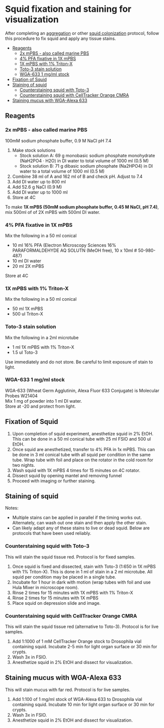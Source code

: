 # Squid fixation and staining for visualization

After completing an [aggregation](files/squid-colonization-aggregates.md) or other [squid colonization](files/squid-colonization.md) protocol, follow this procedure to fix squid and apply any tissue stains.

- [Reagents](#reagents)
  - [2x mPBS - also called marine PBS](#2x-mpbs---also-called-marine-pbs)
  - [4% PFA fixative in 1X mPBS](#4-pfa-fixative-in-1x-mpbs)
  - [1X mPBS with 1% Triton-X](#1x-mpbs-with-1-triton-x)
  - [Toto-3 stain solution](#toto-3-stain-solution)
  - [WGA-633 1 mg/ml stock](#wga-633-1-mgml-stock)
- [Fixation of Squid](#fixation-of-squid)
- [Staining of squid](#staining-of-squid)
  - [Counterstaining squid with Toto-3](#counterstaining-squid-with-toto-3)
  - [Counterstaining squid with CellTracker Orange CMRA](#counterstaining-squid-with-celltracker-orange-cmra)
- [Staining mucus with WGA-Alexa 633](#staining-mucus-with-wga-alexa-633)


## Reagents

### 2x mPBS - also called marine PBS
100mM sodium phosphate buffer, 0.9 M NaCl  pH 7.4
1. Make stock solutions
    - Stock solution A: 69 g monobasic sodium phosphate monohydrate (NaH2PO4 · H2O) in DI water to total volume of 1000 ml (0.5 M)
    - Stock solution B: 71 g dibasic sodium phosphate (Na2HPO4) in DI water to a total volume of 1000 ml (0.5 M)
1. Combine 38 ml of A and 162 ml of B and check pH. Adjust to 7.4
1. Add DI water up to 800 ml
1. Add 52.6 g NaCl (0.9 M)
1. Add DI water up to 1000 ml
1. Store at 4C

To make **1X mPBS (50mM sodium phosphate buffer, 0.45 M NaCl, pH 7.4)**, mix 500ml of of 2X mPBS with 500ml DI water.

### 4% PFA fixative in 1X mPBS
Mix the following in a 50 ml conical
  - 10 ml 16% PFA (Electron Microscopy Sciences 16% PARAFORMALDEHYDE AQ SOLUTN (MeOH free), 10 x 10ml #	50-980-487)
  - 10 ml DI water
  - 20 ml 2X mPBS  

Store at 4C

### 1X mPBS with 1% Triton-X
Mix the following in a 50 ml conical
  - 50 ml 1X mPBS
  - 500 ul Triton-X

### Toto-3 stain solution
Mix the following in a 2ml microtube
  - 1 ml 1X mPBS with 1% Triton-X
  - 1.5 ul Toto-3  

Use immediately and do not store. Be careful to limit exposure of stain to light.

### WGA-633 1 mg/ml stock
WGA-633 (Wheat Germ Agglutinin, Alexa Fluor 633 Conjugate) is Molecular Probes W21404  
Mix 1 mg of powder into 1 ml DI water.  
Store at -20 and protect from light.  

## Fixation of Squid

1. Upon completion of squid experiment, anesthetize squid in 2% EtOH. This can be done in a 50 ml conical tube with 25 ml FSIO and 500 ul EtOH.
1. Once squid are anesthetized, transfer to 4% PFA in 1x mPBS. This can be done in 3 ml conical tube with all squid per condition in the same tube. Wrap tube with foil and place on the rotator in the cold room for two nights.
1. Wash squid with 1X mPBS 4 times for 15 minutes on 4C rotator.
1. Dissect squid by opening mantel and removing funnel
1. Proceed with imaging or further staining.

## Staining of squid

Notes:
- Multiple stains can be applied in parallel if the timing works out. Alternately, can wash out one stain and then apply the other stain.
- Can likely adapt any of these stains to live or dead squid. Below are protocols that have been used reliably.


### Counterstaining squid with Toto-3

This will stain the squid tissue red. Protocol is for fixed samples.

1. Once squid is fixed and dissected, stain with Toto-3 (1:650 in 1X mPBS with 1% Triton-X). This is done in 1 ml of stain in a 2 ml microtube. All squid per condition may be placed in a single tube.
1. Incubate for 1 hour in dark with motion (wrap tubes with foil and use Hula Mixer in microscope room).
1. Rinse 2 times for 15 minutes with 1X mPBS with 1% Triton-X
1. Rinse 2 times for 15 minutes with 1X mPBS
1. Place squid on depression slide and image.

### Counterstaining squid with CellTracker Orange CMRA

This will stain the squid tissue red (alternative to Toto-3). Protocol is for live samples.

1. Add 1:1000 of 1 mM CellTracker Orange stock to Drosophila vial containing squid. Incubate 2-5 min for light organ surface or 30 min for crypts.
1. Wash 3x in FSIO.
1. Anesthetize squid in 2% EtOH and dissect for visualization.


## Staining mucus with WGA-Alexa 633

This will stain mucus with far red. Protocol is for live samples.

1. Add 1:100 of 1 mg/ml stock of WGA-Alexa 633 to Drosophila vial containing squid. Incubate 10 min for light organ surface or 30 min for crypts.
1. Wash 3x in FSIO.
1. Anesthetize squid in 2% EtOH and dissect for visualization.

